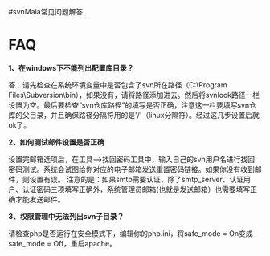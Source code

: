 #svnMaia常见问题解答.

# FAQ #


**1、在windows下不能列出配置库目录？**

答：请先检查在系统环境变量中是否包含了svn所在路径（C:\Program Files\Subversion\bin），如果没有，请将路径添加进去。然后将svnlook路径一栏设置为空。最后要检查“svn仓库路径”的填写是否正确，注意这一栏要填写svn仓库的父目录，并且确保路径分隔符用的是'/'（linux分隔符）。经过这几步设置后就ok了。

**2、如何测试邮件设置是否正确**

设置完邮箱选项后，在工具-->找回密码工具中，输入自己的svn用户名进行找回密码测试。系统会试图给你对应的电子邮箱发送重置密码链接。如果你没有收到邮件，则设置有误。
注意的是：如果smtp需要认证，除了smtp\_server、认证用户、认证密码三项填写正确外，系统管理员邮箱(也就是发送邮箱）也需要填写正确才能发送邮件。


**3、权限管理中无法列出svn子目录？**

请检查php是否运行在安全模式下，编辑你的php.ini，将safe\_mode = On变成
safe\_mode = Off，重启apache。
